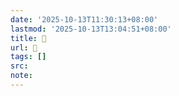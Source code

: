 ```yaml
---
date: '2025-10-13T11:30:13+08:00'
lastmod: '2025-10-13T13:04:51+08:00'
title: 󰤹
url: 󰤹
tags: []
src:
note:
---
```


